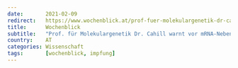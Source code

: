 ```yaml
---
date:       2021-02-09
redirect:   https://www.wochenblick.at/prof-fuer-molekulargenetik-dr-cahill-warnt-vor-mrna-nebenwirkungen/
title:      Wochenblick
subtitle:   "Prof. für Molekulargenetik Dr. Cahill warnt vor mRNA-Nebenwirkungen"
country:    AT
categories: Wissenschaft
tags:       [wochenblick, impfung]
---
```

